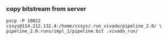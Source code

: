 ### copy bitstream from server
```
pscp -P 10022 cssys@114.212.132.4:/home/cssys/.run_vivado/pipeline_2.0/ \
pipeline_2.0.runs/impl_1/pipeline.bit .vivado_run/
```
